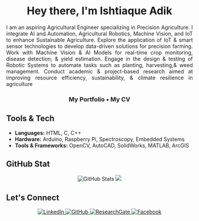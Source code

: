 <h1 align="center" style="border-bottom: none;">
  Hey there, I'm Ishtiaque Adik
</h1>

<p align="justify">
I am an aspiring Agricultural Engineer specializing in Precision Agriculture. I integrate AI and Automation, Agricultural Robotics, Machine Vision, and IoT to enhance Sustainable Agriculture. Explore the application of IoT & smart sensor technologies to develop data-driven solutions for precision farming. Work with Machine Vision & AI Models for real-time crop monitoring, disease detection, & yield estimation. Engage in the design & testing of Robotic Systems to automate tasks such as planting, harvesting,&  weed management. Conduct academic & project-based research aimed at improving resource efficiency, sustainability, & climate resilience in agriculture
</p>
<h3 align="center"> 
  <a href="https://ishtiaque-adik.lovable.app/" style="text-decoration: none; color: inherit;">My Portfolio</a> • 
  <a href="https://drive.google.com/file/d/1-cSU7a-NIjran8aVJzsJAAdg_qjjqDVG/view?usp=sharing" style="text-decoration: none; color: inherit;">My CV</a>
</h3>

## Tools & Tech
- **Languages:** HTML, C, C++  
- **Hardware:** Arduino, Raspberry Pi, Spectroscopy, Embedded Systems
- **Tools & Frameworks:** OpenCV, AutoCAD, SolidWorks, MATLAB, ArcGIS 

## GitHub Stat
<p align="center">
  <img src="https://github-readme-stats.vercel.app/api?username=adik2405048&theme=vue-dark&show_icons=true&hide_border=true&count_private=true" alt="GitHub Stats" />
  <img src="https://github-readme-stats.vercel.app/api/top-langs/?username=adik2405048&theme=vue-dark&show_icons" />
</p>

## Let's Connect
<p align="center">
  <a href="https://www.linkedin.com/in/ishtiaque-adik/" tabindex="-1">
    <img src="https://img.shields.io/badge/LinkedIn-0A66C2?style=for-the-badge&logo=linkedin&logoColor=white" alt="LinkedIn"/>
  </a>
  <a href="https://github.com/adik2405048" tabindex="-1">
    <img src="https://img.shields.io/badge/GitHub-181717?style=for-the-badge&logo=github&logoColor=white" alt="GitHub"/>
  </a>
  <a href="https://www.researchgate.net/profile/Ishtiaque-Adik-2" tabindex="-1">
    <img src="https://img.shields.io/badge/ResearchGate-00CCBB?style=for-the-badge&logo=ResearchGate&logoColor=white" alt="ResearchGate"/>
  </a>
  <a href="https://www.facebook.com/helloadik" tabindex="-1">
    <img src="https://img.shields.io/badge/Facebook-1877F2?style=for-the-badge&logo=facebook&logoColor=white" alt="Facebook"/>
  </a>
